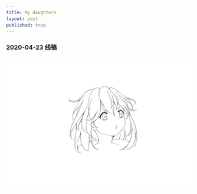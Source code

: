 ```yaml
---
title: My daughters
layout: post
published: true
---
```



### 2020-04-23 线稿

![2020-04-23](image/2020-04-23.jpg)


